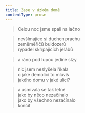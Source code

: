 ```yaml
---
title: Zase v úzkém domě
contentType: prose
---
```


> Celou noc jsme spali na lačno

> nevšímajíce si duchen prachu  
> zeměměřičů buldozerů  
> rypadel skřípajících jeřábů

> a ráno pod lupou jediné slzy

> nic jsem neslyšela říkala  
> o jaké demolici to mluvíš  
> jakého domu v jaké ulici?

> a usmívala se tak letně  
> jako by něco nezačínalo  
> jako by všechno nezačínalo  
> končit
